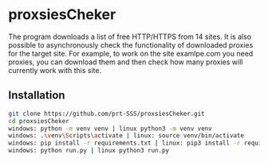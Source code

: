 # proxsiesCheker
The program downloads a list of free HTTP/HTTPS from 14 sites. It is also possible to asynchronously check the functionality of downloaded proxies for the target site. For example, to work on the site examlpe.com you need proxies, you can download them and then check how many proxies will currently work with this site.

## Installation
```bash
git clone https://github.com/prt-SSS/proxsiesCheker.git
cd proxsiesCheker
windows: python -m venv venv | linux python3 -m venv venv
windows: .\venv\Scripts\activate | linux: source venv/bin/activate
windows: pip install -r requirements.txt | linux: pip3 install -r requirements.txt
windows: python run.py | linux python3 run.py
